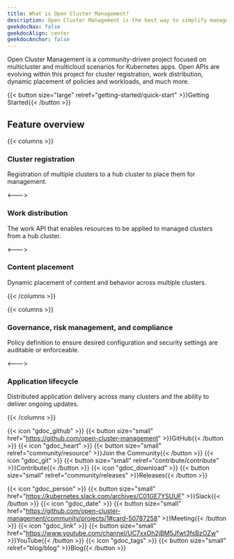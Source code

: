 ```yaml
---
title: What is Open Cluster Management?
description: Open Cluster Management is the best way to simplify management of multiple Kubernetes clusters.
geekdocNav: false
geekdocAlign: center
geekdocAnchor: false
---
```


Open Cluster Management is a community-driven project focused on multicluster and multicloud scenarios for Kubernetes apps. Open APIs are evolving within this project for cluster registration, work distribution, dynamic placement of policies and workloads, and much more.

{{< button size="large" relref="getting-started/quick-start" >}}Getting Started{{< /button >}}

## Feature overview

{{< columns >}}

### Cluster registration

Registration of multiple clusters to a hub cluster to place them for management.

<--->

### Work distribution

The work API that enables resources to be applied to managed clusters from a hub cluster.

<--->

### Content placement

Dynamic placement of content and behavior across multiple clusters.

{{< /columns >}}

{{< columns >}}

### Governance, risk management, and compliance

Policy definition to ensure desired configuration and security settings are auditable or enforceable.

<--->

### Application lifecycle

Distributed application delivery across many clusters and the ability to deliver ongoing updates.

{{< /columns >}}

{{< icon "gdoc_github" >}} {{< button size="small" href="https://github.com/open-cluster-management" >}}GitHub{{< /button >}}
{{< icon "gdoc_heart" >}} {{< button size="small" relref="community/resource" >}}Join the Community{{< /button >}}
{{< icon "gdoc_git" >}} {{< button size="small" relref="contribute/contribute" >}}Contribute{{< /button >}}
{{< icon "gdoc_download" >}} {{< button size="small" relref="community/releases" >}}Releases{{< /button >}}

{{< icon "gdoc_person" >}} {{< button size="small" href="https://kubernetes.slack.com/archives/C01GE7YSUUF" >}}Slack{{< /button >}}
{{< icon "gdoc_date" >}} {{< button size="small" href="https://github.com/open-cluster-management/community/projects/1#card-50787258" >}}Meeting{{< /button >}}
{{< icon "gdoc_link" >}} {{< button size="small" href="https://www.youtube.com/channel/UC7xxOh2jBM5Jfwt3fsBzOZw" >}}YouTube{{< /button >}}
{{< icon "gdoc_tags" >}} {{< button size="small" relref="blog/blog" >}}Blog{{< /button >}}